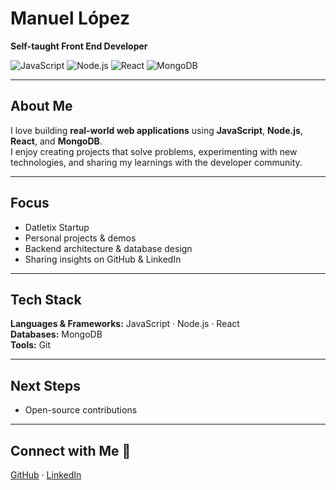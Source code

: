 # Manuel López 
**Self-taught Front End Developer**


![JavaScript](https://img.shields.io/badge/JavaScript-ES6-yellow) 
![Node.js](https://img.shields.io/badge/Node.js-14.x-green) 
![React](https://img.shields.io/badge/React-18-blue) 
![MongoDB](https://img.shields.io/badge/MongoDB-5.0-brightgreen)

---

## About Me
I love building **real-world web applications** using **JavaScript**, **Node.js**, **React**, and **MongoDB**.  
I enjoy creating projects that solve problems, experimenting with new technologies, and sharing my learnings with the developer community.

---

## Focus
-  Datletix Startup 
-  Personal projects & demos
-  Backend architecture & database design  
-  Sharing insights on GitHub & LinkedIn  

---

## Tech Stack
**Languages & Frameworks:** JavaScript · Node.js · React  
**Databases:** MongoDB  
**Tools:** Git  

---

## Next Steps
- Open-source contributions  

---

## Connect with Me 🔗
[GitHub](https://github.com/manulzvz) · [LinkedIn](https://www.linkedin.com/in/manulzvz)


